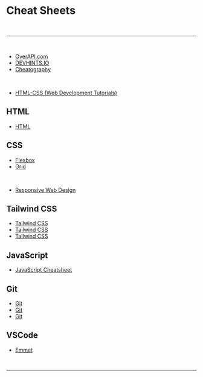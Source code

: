 # Cheat Sheets

<br>

---

<br>

- [OverAPI.com](https://overapi.com/)
- [DEVHINTS.IO](https://devhints.io/)
- [Cheatography](https://cheatography.com/)

<br>

- [HTML-CSS (Web Development Tutorials)](https://www.internetingishard.com/)

## HTML

- [HTML](https://htmlcheatsheet.com/)

## CSS

- [Flexbox](https://flexbox.malven.co/)
- [Grid](https://grid.malven.co/)

<br>

- [Responsive Web Design](https://uxpin.s3.amazonaws.com/responsive_web_design_cheatsheet.pdf)

## Tailwind CSS

- [Tailwind CSS](https://umeshmk.github.io/Tailwindcss-cheatsheet/)
- [Tailwind CSS](https://nerdcave.com/tailwind-cheat-sheet)
- [Tailwind CSS](https://tailwindcomponents.com/cheatsheet/)

## JavaScript

- [JavaScript Cheatsheet](https://ilovecoding.org/blog/js-cheatsheet)

## Git

- [Git](https://gitsheet.wtf/)
- [Git](https://training.github.com/downloads/github-git-cheat-sheet/)
- [Git](http://git-cheatsheet.com/)

## VSCode

- [Emmet](https://docs.emmet.io/cheat-sheet/)

<br>

---
